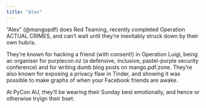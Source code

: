 ```yaml
---
title: "Alex"
---
```


“Alex” (@mangopdf) does Red Teaming, recently completed Operation ACTUAL CRIMES, and can’t wait until they’re inevitably struck down by their own hubris.

They’re known for hacking a friend (with consent!) in Operation Luigi, being an organiser for purplecon.nz (a defensive, inclusive, pastel-purple security conference) and for writing dumb blog posts on mango.pdf.zone. They’re also known for exposing a privacy flaw in Tinder, and showing it was possible to make graphs of when your Facebook friends are awake.

At PyCon AU, they’ll be wearing their Sunday best emotionally, and hence or otherwise tryign their bset.
